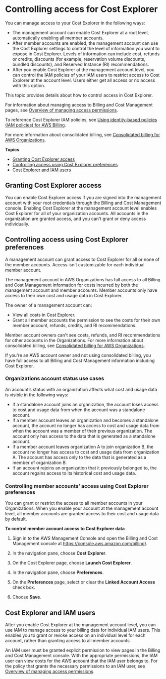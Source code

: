 # Controlling access for Cost Explorer<a name="ce-access"></a>

You can manage access to your Cost Explorer in the following ways:
+ The management account can enable Cost Explorer at a root level, automatically enabling all member accounts\.
+ After member accounts are enabled, the management account can use the Cost Explorer settings to control the level of information you want to expose in Cost Explorer\. Levels of information can include cost, refunds or credits, discounts \(for example, reservation volume discounts, bundled discounts\), and Reserved Instance \(RI\) recommendations\.
+ After you enable Cost Explorer at the management account level, you can control the IAM policies of your IAM users to restrict access to Cost Explorer at the account level\. Users either get all access or no access with this option\.

This topic provides details about how to control access in Cost Explorer\.

For information about managing access to Billing and Cost Management pages, see [Overview of managing access permissions](control-access-billing.md)\. 

To reference Cost Explorer IAM policies, see [Using identity\-based policies \(IAM policies\) for AWS Billing](billing-permissions-ref.md)\.

For more information about consolidated billing, see [Consolidated billing for AWS Organizations](consolidated-billing.md)\.

**Topics**
+ [Granting Cost Explorer access](#grant-ce-access)
+ [Controlling access using Cost Explorer preferences](#ce-controlling-access)
+ [Cost Explorer and IAM users](#ce-iam-users)

## Granting Cost Explorer access<a name="grant-ce-access"></a>

You can enable Cost Explorer access if you are signed into the management account with your root credentials through the Billing and Cost Management console\. Enabling Cost Explorer at the management account level enables Cost Explorer for all of your organization accounts\. All accounts in the organization are granted access, and you can't grant or deny access individually\.

## Controlling access using Cost Explorer preferences<a name="ce-controlling-access"></a>

A management account can grant access to Cost Explorer for all or none of the member accounts\. Access isn’t customizable for each individual member account\.

The management account in AWS Organizations has full access to all Billing and Cost Management information for costs incurred by both the management account and member accounts\. Member accounts only have access to their own cost and usage data in Cost Explorer\.

The owner of a management account can:
+ View all costs in Cost Explorer\.
+ Grant all member accounts the permission to see the costs for their own member account, refunds, credits, and RI recommendations\.

Member account owners can't see costs, refunds, and RI recommendations for other accounts in the Organizations\. For more information about consolidated billing, see [Consolidated billing for AWS Organizations](consolidated-billing.md)\.

If you're an AWS account owner and not using consolidated billing, you have full access to all Billing and Cost Management information including Cost Explorer\.

### Organizations account status use cases<a name="ce-ao-usecases"></a>

An account’s status with an organization affects what cost and usage data is visible in the following ways:
+ If a standalone account joins an organization, the account loses access to cost and usage data from when the account was a standalone account\.
+ If a member account leaves an organization and becomes a standalone account, the account no longer has access to cost and usage data from when the account was a member of their previous organization\. The account only has access to the data that is generated as a standalone account\.
+ If a member account leaves organization A to join organization B, the account no longer has access to cost and usage data from organization A\. The account has access only to the data that is generated as a member of organization B\.
+ If an account rejoins an organization that it previously belonged to, the account regains access to its historical cost and usage data\.

### Controlling member accounts’ access using Cost Explorer preferences<a name="ce-controlling-member-settings"></a>

You can grant or restrict the access to all member accounts in your Organizations\. When you enable your account at the management account level, all member accounts are granted access to their cost and usage data by default\.<a name="control-members-access"></a>

**To control member account access to Cost Explorer data**

1. Sign in to the AWS Management Console and open the Billing and Cost Management console at [https://console\.aws\.amazon\.com/billing/](https://console.aws.amazon.com/billing/)\.

1. In the navigation pane, choose **Cost Explorer**\.

1. On the Cost Explorer page, choose **Launch Cost Explorer**\.

1. In the navigation pane, choose **Preferences**\.

1. On the **Preferences** page, select or clear the **Linked Account Access** check box\.

1. Choose **Save**\.

## Cost Explorer and IAM users<a name="ce-iam-users"></a>

After you enable Cost Explorer at the management account level, you can use IAM to manage access to your billing data for individual IAM users\. This enables you to grant or revoke access on an individual level for each account, rather than granting access to all member accounts\.

An IAM user must be granted explicit permission to view pages in the Billing and Cost Management console\. With the appropriate permissions, the IAM user can view costs for the AWS account that the IAM user belongs to\. For the policy that grants the necessary permissions to an IAM user, see [Overview of managing access permissions](control-access-billing.md)\. 